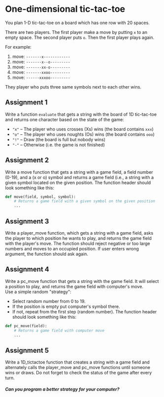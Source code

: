 # One-dimensional tic-tac-toe

You plan 1-D tic-tac-toe on a board which has one row with 20 spaces.

There are two players. 
The first player make a move by putting `x` to an empty space.
The second player puts `o`. Then the first player plays again.

For example:
1. move: `-------x------------`
2. move: `-------x--o---------`
3. move: `-------xx-o---------`
4. move: `-------xxoo---------`
5. move: `------xxxoo---------`
   
They player who puts three same symbols next to each other wins.

## Assignment 1

Write a function `evaluate` that gets a string with the board of 1D tic-tac-toe
and returns one character based on the state of the game:

- `"x"` – The player who uses crosses (Xs) wins (the board contains `xxx`)
- `"o"` – The player who uses noughts (Os) wins (the board contains `ooo`)
- `"!"` – Draw (the board is full but nobody wins)
- `"-"` – Otherwise (i.e. the game is not finished)

## Assignment 2

Write a move function that gets a string with a game field, a field number (0-19),
and a (x or o) symbol and returns a game field (i.e., a string with a given symbol located on the given position.
The function header should look something like this:

```python
def move(field, symbol, symbol):
    # Returns a game field with a given symbol on the given position
    ...
```

## Assignment 3

Write a player_move function, which gets a string with a game field, asks the player 
to which position he wants to play,
and returns the game field with the player's move. The function should reject 
negative or too large numbers and moves to an occupied position. If user enters wrong 
argument, the function should ask again.

## Assignment 4

Write a pc_move function that gets a string with the game field.
It will select a position to play, and returns
the game field with computer's move.<br>
Use a simple random "strategy":
* Select random number from 0 to 19.
* If the position is empty put computer's symbol there.
* If not, repeat from the first step (random number).
The function header should look something like this:

```python
def pc_move(field):
    # Returns a game field with computer move
    ...
```


## Assignment 5

Write a 1D_tictactoe function that creates a string with a game field and alternately calls the player_move and
pc_move functions until someone wins or draws.
Do not forget to check the status of the game after every turn.

##### Can you program a better strategy for your computer? 